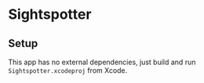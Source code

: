 # Sightspotter

## Setup

This app has no external dependencies, just build and
run `Sightspotter.xcodeproj`
from Xcode.
